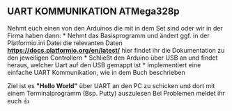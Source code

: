 ## UART KOMMUNIKATION ATMega328p

Nehmt euch einen von den Arduinos die mit in dem Set sind oder wir in der Firma haben dann:
    * Nehmt das Basisprogramm und ändert ggf. in der Platformio.ini Datei die relevanten Daten 
      **https://docs.platformio.org/en/latest/** hier findet ihr die Dokumentation zu den jeweiligen Controllern
    * Schließt den Arduino über USB an und findet heraus, welcher Uart auf den USB gemappt ist
    * Implementiert eine einfache UART Kommunikation, wie in dem Buch beschrieben

Ziel ist es **"Hello World"** über UART an den PC zu schicken und dort mit einem Terminalprogramm (Bsp. Putty) auszulesen
Bei Problemen meldet ihr euch 👍

##
